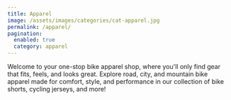 ```yaml
---
title: Apparel
image: /assets/images/categories/cat-apparel.jpg
permalink: /apparel/
pagination: 
  enabled: true
  category: apparel
---
```


Welcome to your one-stop bike apparel shop, where you'll only find gear that fits, feels, and looks great. Explore road, city, and mountain bike apparel made for comfort, style, and performance in our collection of bike shorts, cycling jerseys, and more! 